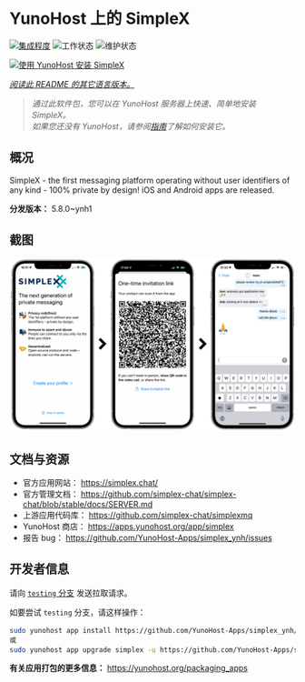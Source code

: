 <!--
注意：此 README 由 <https://github.com/YunoHost/apps/tree/master/tools/readme_generator> 自动生成
请勿手动编辑。
-->

# YunoHost 上的 SimpleX

[![集成程度](https://dash.yunohost.org/integration/simplex.svg)](https://dash.yunohost.org/appci/app/simplex) ![工作状态](https://ci-apps.yunohost.org/ci/badges/simplex.status.svg) ![维护状态](https://ci-apps.yunohost.org/ci/badges/simplex.maintain.svg)

[![使用 YunoHost 安装 SimpleX](https://install-app.yunohost.org/install-with-yunohost.svg)](https://install-app.yunohost.org/?app=simplex)

*[阅读此 README 的其它语言版本。](./ALL_README.md)*

> *通过此软件包，您可以在 YunoHost 服务器上快速、简单地安装 SimpleX。*  
> *如果您还没有 YunoHost，请参阅[指南](https://yunohost.org/install)了解如何安装它。*

## 概况

SimpleX - the first messaging platform operating without user identifiers of any kind - 100% private by design! iOS and Android apps are released.

**分发版本：** 5.8.0~ynh1

## 截图

![SimpleX 的截图](./doc/screenshots/conversation.png)

## 文档与资源

- 官方应用网站： <https://simplex.chat/>
- 官方管理文档： <https://github.com/simplex-chat/simplex-chat/blob/stable/docs/SERVER.md>
- 上游应用代码库： <https://github.com/simplex-chat/simplexmq>
- YunoHost 商店： <https://apps.yunohost.org/app/simplex>
- 报告 bug： <https://github.com/YunoHost-Apps/simplex_ynh/issues>

## 开发者信息

请向 [`testing` 分支](https://github.com/YunoHost-Apps/simplex_ynh/tree/testing) 发送拉取请求。

如要尝试 `testing` 分支，请这样操作：

```bash
sudo yunohost app install https://github.com/YunoHost-Apps/simplex_ynh/tree/testing --debug
或
sudo yunohost app upgrade simplex -u https://github.com/YunoHost-Apps/simplex_ynh/tree/testing --debug
```

**有关应用打包的更多信息：** <https://yunohost.org/packaging_apps>
